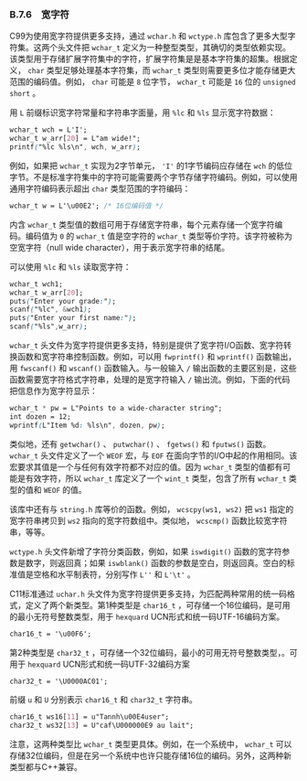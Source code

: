 ### B.7.6　宽字符

C99为使用宽字符提供更多支持，通过 `wchar.h` 和 `wctype.h` 库包含了更多大型字符集。这两个头文件把 `wchar_t` 定义为一种整型类型，其确切的类型依赖实现。该类型用于存储扩展字符集中的字符，扩展字符集是是基本字符集的超集。根据定义， `char` 类型足够处理基本字符集，而 `wchar_t` 类型则需要更多位才能存储更大范围的编码值。例如， `char` 可能是 `8` 位字节， `wchar_t` 可能是 `16` 位的 `unsigned short` 。

用 `L` 前缀标识宽字符常量和字符串字面量，用 `%lc` 和 `%ls` 显示宽字符数据：

```css
wchar_t wch = L'I';
wchar_t w_arr[20] = L"am wide!";
printf("%lc %ls\n", wch, w_arr);
```

例如，如果把 `wchar_t` 实现为2字节单元， `'I'` 的1字节编码应存储在 `wch` 的低位字节。不是标准字符集中的字符可能需要两个字节存储字符编码。例如，可以使用通用字符编码表示超出 `char` 类型范围的字符编码：

```css
wchar_t w = L'\u00E2'; /* 16位编码值 */
```

内含 `wchar_t` 类型值的数组可用于存储宽字符串，每个元素存储一个宽字符编码。编码值为 `0` 的 `wchar_t` 值是空字符的 `wchar_t` 类型等价字符。该字符被称为空宽字符（null wide character），用于表示宽字符串的结尾。

可以使用 `%lc` 和 `%ls` 读取宽字符：

```css
wchar_t wch1;
wchar_t w_arr[20];
puts("Enter your grade:");
scanf("%lc", &wch1);
puts("Enter your first name:");
scanf("%ls",w_arr);
```

`wchar_t` 头文件为宽字符提供更多支持，特别是提供了宽字符I/O函数、宽字符转换函数和宽字符串控制函数。例如，可以用 `fwprintf()` 和 `wprintf()` 函数输出，用 `fwscanf()` 和 `wscanf()` 函数输入。与一般输入 `/` 输出函数的主要区别是，这些函数需要宽字符格式字符串，处理的是宽字符输入 `/` 输出流。例如，下面的代码把信息作为宽字符显示：

```css
wchar_t * pw = L"Points to a wide-character string";
int dozen = 12;
wprintf(L"Item %d: %ls\n", dozen, pw);
```

类似地，还有 `getwchar()` 、 `putwchar()` 、 `fgetws()` 和 `fputws()` 函数。 `wchar_t` 头文件定义了一个 `WEOF` 宏，与 `EOF` 在面向字节的I/O中起的作用相同。该宏要求其值是一个与任何有效字符都不对应的值。因为 `wchar_t` 类型的值都有可能是有效字符，所以 `wchar_t` 库定义了一个 `wint_t` 类型，包含了所有 `wchar_t` 类型的值和 `WEOF` 的值。

该库中还有与 `string.h` 库等价的函数。例如， `wcscpy(ws1, ws2)` 把 `ws1` 指定的宽字符串拷贝到 `ws2` 指向的宽字符数组中。类似地， `wcscmp()` 函数比较宽字符串，等等。

`wctype.h` 头文件新增了字符分类函数，例如，如果 `iswdigit()` 函数的宽字符参数是数字，则返回真；如果 `iswblank()` 函数的参数是空白，则返回真。空白的标准值是空格和水平制表符，分别写作 `L''` 和 `L'\t'` 。

C11标准通过 `uchar.h` 头文件为宽字符提供更多支持，为匹配两种常用的统一码格式，定义了两个新类型。第1种类型是 `char16_t` ，可存储一个16位编码，是可用的最小无符号整数类型，用于 `hexquard` UCN形式和统一码UTF-16编码方案。

```css
char16_t = '\u00F6';
```

第2种类型是 `char32_t` ，可存储一个32位编码，最小的可用无符号整数类型，。可用于 `hexquard` UCN形式和统一码UTF-32编码方案

```css
char32_t = '\U0000AC01';
```

前缀 `u` 和 `U` 分别表示 `char16_t` 和 `char32_t` 字符串。

```css
char16_t ws16[11] = u"Tannh\u00E4user";
char32_t ws32[13] = U"caf\U000000E9 au lait";
```

注意，这两种类型比 `wchar_t` 类型更具体。例如，在一个系统中， `wchar_t` 可以存储32位编码，但是在另一个系统中也许只能存储16位的编码。另外，这两种新类型都与C++兼容。

